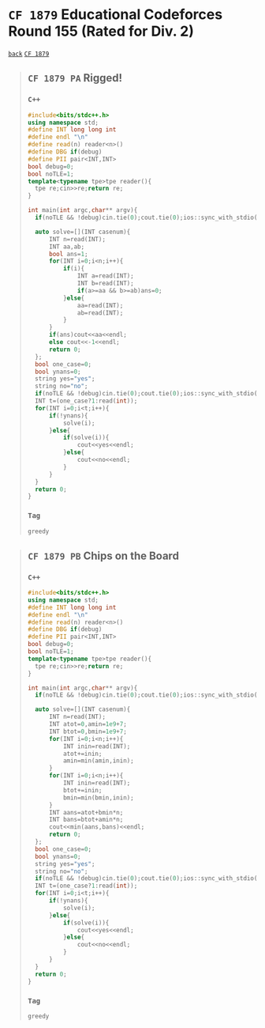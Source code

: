 <link id="style_css" rel="stylesheet" type="text/css" href="/OJ_ans/style.css">

# `CF 1879` Educational Codeforces Round 155 (Rated for Div. 2)

[`back`](../) [`CF 1879`](https://codeforces.com/contest/1879)

> ## `CF 1879 PA` Rigged!
>
> ### `C++`
>
> ```c++
> #include<bits/stdc++.h>
> using namespace std;
> #define INT long long int
> #define endl "\n"
> #define read(n) reader<n>()
> #define DBG if(debug)
> #define PII pair<INT,INT>
> bool debug=0;
> bool noTLE=1;
> template<typename tpe>tpe reader(){
> 	tpe re;cin>>re;return re;
> }
>
> int main(int argc,char** argv){
> 	if(noTLE && !debug)cin.tie(0);cout.tie(0);ios::sync_with_stdio(0);
>
> 	auto solve=[](INT casenum){
> 		INT n=read(INT);
> 		INT aa,ab;
> 		bool ans=1;
> 		for(INT i=0;i<n;i++){
> 			if(i){
> 				INT a=read(INT);
> 				INT b=read(INT);
> 				if(a>=aa && b>=ab)ans=0;
> 			}else{
> 				aa=read(INT);
> 				ab=read(INT);
> 			}
> 		}
> 		if(ans)cout<<aa<<endl;
> 		else cout<<-1<<endl;
> 		return 0;
> 	};
> 	bool one_case=0;
> 	bool ynans=0;
> 	string yes="yes";
> 	string no="no";
> 	if(noTLE && !debug)cin.tie(0);cout.tie(0);ios::sync_with_stdio(0);
> 	INT t=(one_case?1:read(int));
> 	for(INT i=0;i<t;i++){
> 		if(!ynans){
> 			solve(i);
> 		}else{
> 			if(solve(i)){
> 				cout<<yes<<endl;
> 			}else{
> 				cout<<no<<endl;
> 			}
> 		}
> 	}
> 	return 0;
> }
> ```
>
> ### `Tag`
>
> ```txt
> greedy
> ```

> ## `CF 1879 PB` Chips on the Board
>
> ### `C++`
>
> ```c++
> #include<bits/stdc++.h>
> using namespace std;
> #define INT long long int
> #define endl "\n"
> #define read(n) reader<n>()
> #define DBG if(debug)
> #define PII pair<INT,INT>
> bool debug=0;
> bool noTLE=1;
> template<typename tpe>tpe reader(){
> 	tpe re;cin>>re;return re;
> }
>
> int main(int argc,char** argv){
> 	if(noTLE && !debug)cin.tie(0);cout.tie(0);ios::sync_with_stdio(0);
>
> 	auto solve=[](INT casenum){
> 		INT n=read(INT);
> 		INT atot=0,amin=1e9+7;
> 		INT btot=0,bmin=1e9+7;
> 		for(INT i=0;i<n;i++){
> 			INT inin=read(INT);
> 			atot+=inin;
> 			amin=min(amin,inin);
> 		}
> 		for(INT i=0;i<n;i++){
> 			INT inin=read(INT);
> 			btot+=inin;
> 			bmin=min(bmin,inin);
> 		}
> 		INT aans=atot+bmin*n;
> 		INT bans=btot+amin*n;
> 		cout<<min(aans,bans)<<endl;
> 		return 0;
> 	};
> 	bool one_case=0;
> 	bool ynans=0;
> 	string yes="yes";
> 	string no="no";
> 	if(noTLE && !debug)cin.tie(0);cout.tie(0);ios::sync_with_stdio(0);
> 	INT t=(one_case?1:read(int));
> 	for(INT i=0;i<t;i++){
> 		if(!ynans){
> 			solve(i);
> 		}else{
> 			if(solve(i)){
> 				cout<<yes<<endl;
> 			}else{
> 				cout<<no<<endl;
> 			}
> 		}
> 	}
> 	return 0;
> }
> ```
>
> ### `Tag`
>
> ```txt
> greedy
> ```
